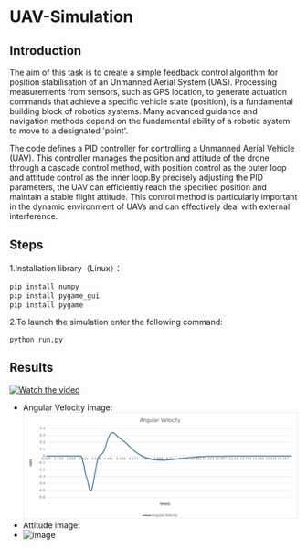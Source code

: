 # UAV-Simulation
## Introduction
The aim of this task is to create a simple feedback control algorithm for position stabilisation of an Unmanned Aerial System (UAS). Processing measurements from sensors, such as GPS location, to generate actuation commands that achieve a specific vehicle state (position), is a fundamental building block of robotics systems. Many advanced guidance and navigation methods depend on the fundamental ability of a robotic system to move to a designated 'point'.

The code defines a PID controller for controlling a Unmanned Aerial Vehicle (UAV). This controller manages the position and attitude of the drone through a cascade control method, with position control as the outer loop and attitude control as the inner loop.By precisely adjusting the PID parameters, the UAV can efficiently reach the specified position and maintain a stable flight attitude. This control method is particularly important in the dynamic environment of UAVs and can effectively deal with external interference.

## Steps
1.Installation library（Linux）：

```
pip install numpy
pip install pygame_gui
pip install pygame
```
2.To launch the simulation enter the following command:
```
python run.py
```
## Results
[![Watch the video](https://img.youtube.com/vi/Fey6LxFukqU/0.jpg)](https://www.youtube.com/watch?v=Fey6LxFukqU)
- Angular Velocity image:
  ![image](https://github.com/Sen66666666/UAV-Simulation/blob/main/2%2C1angular%20velocity.png)
- Attitude image:
- ![image]()

